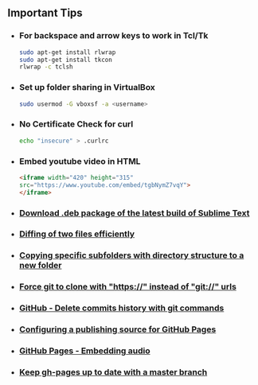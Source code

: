 ## Important Tips

  - ### For backspace and arrow keys to work in Tcl/Tk

    ```bash
    sudo apt-get install rlwrap
    sudo apt-get install tkcon
    rlwrap -c tclsh
    ```

  - ### Set up folder sharing in VirtualBox

    ```bash
    sudo usermod -G vboxsf -a <username>
    ```  

  - ### No Certificate Check for **curl**

    ```bash
    echo "insecure" > .curlrc
    ```

  - ### Embed youtube video in HTML

    ```html
    <iframe width="420" height="315"
    src="https://www.youtube.com/embed/tgbNymZ7vqY">
    </iframe>
    ```
  - ### [Download .deb package of the latest build of Sublime Text](https://download.sublimetext.com/latest/dev/linux/x64/deb)

  - ### [Diffing of two files efficiently](https://stackoverflow.com/questions/16423024/how-can-i-diff-2-files-while-ignoring-leading-white-space)

  - ### [Copying specific subfolders with directory structure to a new folder](https://unix.stackexchange.com/questions/99309/copying-specific-subfolders-with-directory-structure-to-a-new-folder)

  - ### [Force git to clone with "https://" instead of "git://" urls](https://coderwall.com/p/sitezg/force-git-to-clone-with-https-instead-of-git-urls)

  - ### [GitHub - Delete commits history with git commands](https://gist.github.com/heiswayi/350e2afda8cece810c0f6116dadbe651)

  - ### [Configuring a publishing source for GitHub Pages](https://help.github.com/articles/configuring-a-publishing-source-for-github-pages/)

  - ### [GitHub Pages - Embedding audio](https://github.com/etianen/html5media/wiki/embedding-audio)

  - ### [Keep gh-pages up to date with a master branch](https://gist.github.com/mandiwise/44d1edce18f2ffb14f63)
